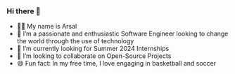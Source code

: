 ### Hi there 👋
- 👨‍💻 My name is Arsal
- 🔭 I’m a passionate and enthusiastic Software Engineer looking to change the world through the use of technology
- 🌱 I’m currently looking for Summer 2024 Internships
- 👯 I’m looking to collaborate on Open-Source Projects
- 😄 Fun fact: In my free time, I love engaging in basketball and soccer

 
<!--
**ArsalKhan1/ArsalKhan1** is a ✨ _special_ ✨ repository because its `README.md` (this file) appears on your GitHub profile.

Here are some ideas to get you started:

- 🔭 I’m currently working on ...
- 🌱 I’m currently learning ...
- 👯 I’m looking to collaborate on ...
- 🤔 I’m looking for help with ...
- 💬 Ask me about ...
- 📫 How to reach me: ...
- 😄 Pronouns: ...
- ⚡ Fun fact: In my free time, I love engaging in sports such as basketball and soccer
-->
